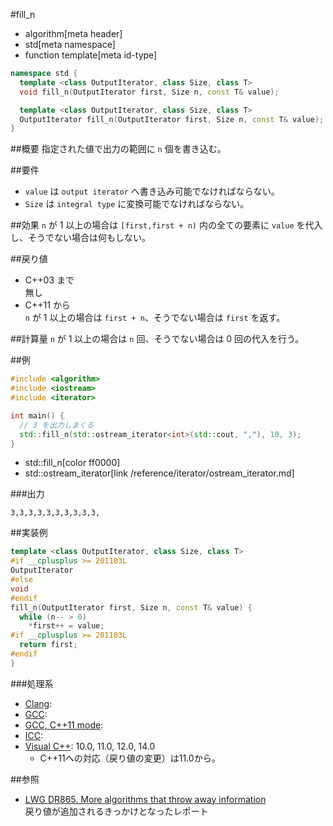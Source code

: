 #fill_n
* algorithm[meta header]
* std[meta namespace]
* function template[meta id-type]

```cpp
namespace std {
  template <class OutputIterator, class Size, class T>
  void fill_n(OutputIterator first, Size n, const T& value);           // C++03 まで

  template <class OutputIterator, class Size, class T>
  OutputIterator fill_n(OutputIterator first, Size n, const T& value); // C++11 から
}
```

##概要
指定された値で出力の範囲に `n` 個を書き込む。


##要件
- `value` は `output iterator` へ書き込み可能でなければならない。
- `Size` は `integral type` に変換可能でなければならない。


##効果
`n` が 1 以上の場合は `[first,first + n)` 内の全ての要素に `value` を代入し、そうでない場合は何もしない。


##戻り値
- C++03 まで  
	無し
- C++11 から  
	`n` が 1 以上の場合は `first + n`、そうでない場合は `first` を返す。


##計算量
`n` が 1 以上の場合は `n` 回、そうでない場合は 0 回の代入を行う。


##例
```cpp
#include <algorithm>
#include <iostream>
#include <iterator>

int main() {
  // 3 を出力しまくる
  std::fill_n(std::ostream_iterator<int>(std::cout, ","), 10, 3);
}
```
* std::fill_n[color ff0000]
* std::ostream_iterator[link /reference/iterator/ostream_iterator.md]

###出力
```
3,3,3,3,3,3,3,3,3,3,
```


##実装例
```cpp
template <class OutputIterator, class Size, class T>
#if __cplusplus >= 201103L
OutputIterator
#else
void
#endif
fill_n(OutputIterator first, Size n, const T& value) {
  while (n-- > 0)
    *first++ = value;
#if __cplusplus >= 201103L
  return first;
#endif
}
```


###処理系
- [Clang](/implementation.md#clang):
- [GCC](/implementation.md#gcc): 
- [GCC, C++11 mode](/implementation.md#gcc): 
- [ICC](/implementation.md#icc): 
- [Visual C++](/implementation.md#visual_cpp): 10.0, 11.0, 12.0, 14.0
	- C++11への対応（戻り値の変更）は11.0から。


##参照
- [LWG DR865. More algorithms that throw away information](http://cplusplus.github.io/LWG/lwg-defects.html#865)  
	戻り値が追加されるきっかけとなったレポート
